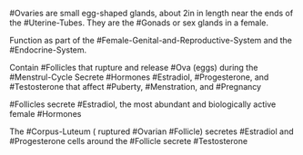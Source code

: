 #Ovaries are small egg-shaped glands, about 2in in length near the ends of the #Uterine-Tubes. They are the #Gonads or sex glands in a female.

Function as part of the #Female-Genital-and-Reproductive-System and the #Endocrine-System.

Contain #Follicles that rupture and release #Ova (eggs) during the #Menstrul-Cycle
	Secrete #Hormones #Estradiol, #Progesterone, and #Testosterone that affect #Puberty, #Menstration, and #Pregnancy 

#Follicles secrete #Estradiol, the most abundant and biologically active female #Hormones 

The #Corpus-Luteum ( ruptured #Ovarian #Follicle) secretes #Estradiol and #Progesterone 
	cells around the #Follicle secrete #Testosterone 
















